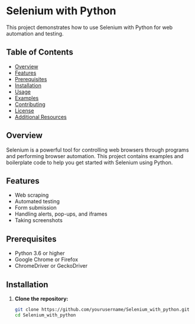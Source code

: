 # Selenium with Python

This project demonstrates how to use Selenium with Python for web automation and testing.

## Table of Contents

- [Overview](#overview)
- [Features](#features)
- [Prerequisites](#prerequisites)
- [Installation](#installation)
- [Usage](#usage)
- [Examples](#examples)
- [Contributing](#contributing)
- [License](#license)
- [Additional Resources](#additional-resources)

## Overview

Selenium is a powerful tool for controlling web browsers through programs and performing browser automation. This project contains examples and boilerplate code to help you get started with Selenium using Python.

## Features

- Web scraping
- Automated testing
- Form submission
- Handling alerts, pop-ups, and iframes
- Taking screenshots

## Prerequisites

- Python 3.6 or higher
- Google Chrome or Firefox
- ChromeDriver or GeckoDriver

## Installation

1. **Clone the repository:**
   ```sh
   git clone https://github.com/yourusername/Selenium_with_python.git
   cd Selenium_with_python
